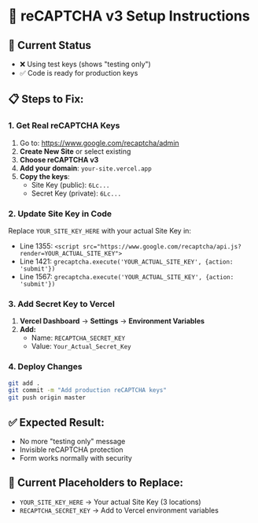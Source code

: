 # 🔐 reCAPTCHA v3 Setup Instructions

## 🎯 Current Status
- ❌ Using test keys (shows "testing only")
- ✅ Code is ready for production keys

## 📋 Steps to Fix:

### 1. Get Real reCAPTCHA Keys
1. Go to: https://www.google.com/recaptcha/admin
2. **Create New Site** or select existing
3. **Choose reCAPTCHA v3**
4. **Add your domain**: `your-site.vercel.app`
5. **Copy the keys**:
   - Site Key (public): `6Lc...` 
   - Secret Key (private): `6Lc...`

### 2. Update Site Key in Code
Replace `YOUR_SITE_KEY_HERE` with your actual Site Key in:
- Line 1355: `<script src="https://www.google.com/recaptcha/api.js?render=YOUR_ACTUAL_SITE_KEY">`
- Line 1421: `grecaptcha.execute('YOUR_ACTUAL_SITE_KEY', {action: 'submit'})`
- Line 1567: `grecaptcha.execute('YOUR_ACTUAL_SITE_KEY', {action: 'submit'})`

### 3. Add Secret Key to Vercel
1. **Vercel Dashboard** → **Settings** → **Environment Variables**
2. **Add:**
   - Name: `RECAPTCHA_SECRET_KEY`
   - Value: `Your_Actual_Secret_Key`

### 4. Deploy Changes
```bash
git add .
git commit -m "Add production reCAPTCHA keys"
git push origin master
```

## ✅ Expected Result:
- No more "testing only" message
- Invisible reCAPTCHA protection
- Form works normally with security

## 🔧 Current Placeholders to Replace:
- `YOUR_SITE_KEY_HERE` → Your actual Site Key (3 locations)
- `RECAPTCHA_SECRET_KEY` → Add to Vercel environment variables
